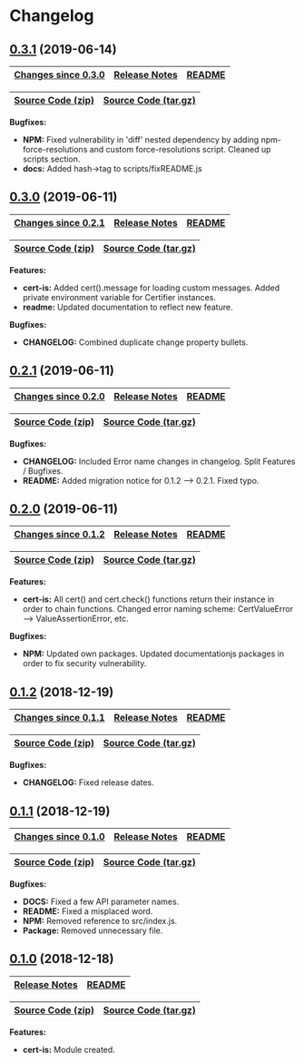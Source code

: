 # Changelog

## <a name="0.3.1"></a> [0.3.1](https://github.com/jpcx/cert-is/tree/0.3.1) (2019-06-14)

| __[Changes since 0.3.0](https://github.com/jpcx/cert-is/compare/0.3.0...0.3.1)__ | [Release Notes](https://github.com/jpcx/cert-is/releases/tag/0.3.1) | [README](https://github.com/jpcx/cert-is/tree/0.3.1/README.md) |
| --- | --- | --- |

| [Source Code (zip)](https://github.com/jpcx/cert-is/archive/0.3.1.zip) | [Source Code (tar.gz)](https://github.com/jpcx/cert-is/archive/0.3.1.tar.gz) |
| --- | --- |

__Bugfixes:__

+ __NPM:__  Fixed vulnerability in 'diff' nested dependency by adding npm-force-resolutions and custom force-resolutions script.
            Cleaned up scripts section.
+ __docs:__ Added hash->tag to scripts/fixREADME.js

## <a name="0.3.0"></a> [0.3.0](https://github.com/jpcx/cert-is/tree/0.3.0) (2019-06-11)

| __[Changes since 0.2.1](https://github.com/jpcx/cert-is/compare/0.2.1...0.3.0)__ | [Release Notes](https://github.com/jpcx/cert-is/releases/tag/0.3.0) | [README](https://github.com/jpcx/cert-is/tree/0.3.0/README.md) |
| --- | --- | --- |

| [Source Code (zip)](https://github.com/jpcx/cert-is/archive/0.3.0.zip) | [Source Code (tar.gz)](https://github.com/jpcx/cert-is/archive/0.3.0.tar.gz) |
| --- | --- |

__Features:__

+ __cert-is:__ Added cert().message for loading custom messages.
               Added private environment variable for Certifier instances.
+ __readme:__  Updated documentation to reflect new feature.

__Bugfixes:__

+ __CHANGELOG:__ Combined duplicate change property bullets.

## <a name="0.2.1"></a> [0.2.1](https://github.com/jpcx/cert-is/tree/0.2.1) (2019-06-11)

| __[Changes since 0.2.0](https://github.com/jpcx/cert-is/compare/0.2.0...0.2.1)__ | [Release Notes](https://github.com/jpcx/cert-is/releases/tag/0.2.1) | [README](https://github.com/jpcx/cert-is/tree/0.2.1/README.md) |
| --- | --- | --- |

| [Source Code (zip)](https://github.com/jpcx/cert-is/archive/0.2.1.zip) | [Source Code (tar.gz)](https://github.com/jpcx/cert-is/archive/0.2.1.tar.gz) |
| --- | --- |

__Bugfixes:__

+ __CHANGELOG:__ Included Error name changes in changelog.
                 Split Features / Bugfixes.
+ __README:__    Added migration notice for 0.1.2 --> 0.2.1.
                 Fixed typo.

## <a name="0.2.0"></a> [0.2.0](https://github.com/jpcx/cert-is/tree/0.2.0) (2019-06-11)

| __[Changes since 0.1.2](https://github.com/jpcx/cert-is/compare/0.1.2...0.2.0)__ | [Release Notes](https://github.com/jpcx/cert-is/releases/tag/0.2.0) | [README](https://github.com/jpcx/cert-is/tree/0.2.0/README.md) |
| --- | --- | --- |

| [Source Code (zip)](https://github.com/jpcx/cert-is/archive/0.2.0.zip) | [Source Code (tar.gz)](https://github.com/jpcx/cert-is/archive/0.2.0.tar.gz) |
| --- | --- |

__Features:__

+ __cert-is:__ All cert() and cert.check() functions return their instance in order to chain functions.
               Changed error naming scheme: CertValueError --> ValueAssertionError, etc.

__Bugfixes:__

+ __NPM:__    Updated own packages. Updated documentationjs packages in order to fix security vulnerability.

## <a name="0.1.2"></a> [0.1.2](https://github.com/jpcx/cert-is/tree/0.1.2) (2018-12-19)

| __[Changes since 0.1.1](https://github.com/jpcx/cert-is/compare/0.1.1...0.1.2)__ | [Release Notes](https://github.com/jpcx/cert-is/releases/tag/0.1.2) | [README](https://github.com/jpcx/cert-is/tree/0.1.2/README.md) |
| --- | --- | --- |

| [Source Code (zip)](https://github.com/jpcx/cert-is/archive/0.1.2.zip) | [Source Code (tar.gz)](https://github.com/jpcx/cert-is/archive/0.1.2.tar.gz) |
| --- | --- |

__Bugfixes:__

+ __CHANGELOG:__ Fixed release dates.

## <a name="0.1.1"></a> [0.1.1](https://github.com/jpcx/cert-is/tree/0.1.1) (2018-12-19)

| __[Changes since 0.1.0](https://github.com/jpcx/cert-is/compare/0.1.0...0.1.1)__ | [Release Notes](https://github.com/jpcx/cert-is/releases/tag/0.1.1) | [README](https://github.com/jpcx/cert-is/tree/0.1.1/README.md) |
| --- | --- | --- |

| [Source Code (zip)](https://github.com/jpcx/cert-is/archive/0.1.1.zip) | [Source Code (tar.gz)](https://github.com/jpcx/cert-is/archive/0.1.1.tar.gz) |
| --- | --- |

__Bugfixes:__

+ __DOCS:__    Fixed a few API parameter names.
+ __README:__  Fixed a misplaced word.
+ __NPM:__     Removed reference to src/index.js.
+ __Package:__ Removed unnecessary file.

## <a name="0.1.0"></a> [0.1.0](https://github.com/jpcx/cert-is/tree/0.1.0) (2018-12-18)

| [Release Notes](https://github.com/jpcx/cert-is/releases/tag/0.1.0) | [README](https://github.com/jpcx/cert-is/blob/0.1.0/README.md) |
| --- | --- |

| [Source Code (zip)](https://github.com/jpcx/cert-is/archive/0.1.0.zip) | [Source Code (tar.gz)](https://github.com/jpcx/cert-is/archive/0.1.0.tar.gz) |
| --- | --- |

__Features:__

+ __cert-is:__ Module created.
